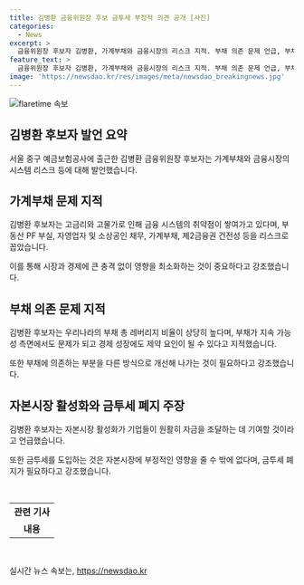 ```yaml
---
title: 김병환 금융위원장 후보 금투세 부정적 의견 공개 [사진]
categories:
  - News
excerpt: >
  금융위원장 후보자 김병환, 가계부채와 금융시장의 리스크 지적. 부채 의존 문제 언급, 부채에 대한 새로운 접근 필요성 강조. 금투세 폐지 주장 및 자본시장 활성화, 기업 자금 조달 다각화 필요성 강조. 5일 인사청문회 준비 사무실 출근, 취재진 질문에 응답. (총 151자)  
feature_text: >
  금융위원장 후보자 김병환, 가계부채와 금융시장의 리스크 지적. 부채 의존 문제 언급, 부채에 대한 새로운 접근 필요성 강조. 금투세 폐지 주장 및 자본시장 활성화, 기업 자금 조달 다각화 필요성 강조. 5일 인사청문회 준비 사무실 출근, 취재진 질문에 응답. (총 151자)  
image: 'https://newsdao.kr/res/images/meta/newsdao_breakingnews.jpg'
---
```


<p><img src="https://newsdao.kr/res/images/meta/newsdao_breakingnews.jpg" alt="flaretime 속보" /></p>

<h2 data-ke-size="size26">김병환 후보자 발언 요약</h2>

<p data-ke-size="size16">서울 중구 예금보험공사에 출근한 김병환 금융위원장 후보자는 가계부채와 금융시장의 시스템 리스크 등에 대해 발언했습니다.</p>

<h2 data-ke-size="size24">가계부채 문제 지적</h2>

<p data-ke-size="size16">김병환 후보자는 고금리와 고물가로 인해 금융 시스템의 취약점이 쌓여가고 있다며, 부동산 PF 부실, 자영업자 및 소상공인 채무, 가계부채, 제2금융권 건전성 등을 리스크로 꼽았습니다.</p>

<p data-ke-size="size16">이를 통해 시장과 경제에 큰 충격 없이 영향을 최소화하는 것이 중요하다고 강조했습니다.</p>

<h2 data-ke-size="size24">부채 의존 문제 지적</h2>

<p data-ke-size="size16">김병환 후보자는 우리나라의 부채 총 레버리지 비율이 상당히 높다며, 부채가 지속 가능성 측면에서도 문제가 되고 경제 성장에도 제약 요인이 될 수 있다고 지적했습니다.</p>

<p data-ke-size="size16">또한 부채에 의존하는 부분을 다른 방식으로 개선해 나가는 것이 필요하다고 강조했습니다.</p>

<h2 data-ke-size="size24">자본시장 활성화와 금투세 폐지 주장</h2>

<p data-ke-size="size16">김병환 후보자는 자본시장 활성화가 기업들이 원활히 자금을 조달하는 데 기여할 것이라고 언급했습니다.</p>

<p data-ke-size="size16">또한 금투세를 도입하는 것은 자본시장에 부정적인 영향을 줄 수 밖에 없다며, 금투세 폐지가 필요하다고 강조했습니다.</p>

<p data-ke-size="size16">&nbsp;</p>

<table>
    <tbody>
        <tr>
            <td style="text-align: center; height: 17px;"><b>관련 기사</b></td>
        </tr>
        <tr>
            <td style="text-align: center; height: 17px;"><b>내용</b></td>
        </tr>
    </tbody>
</table>

<p data-ke-size="size16">&nbsp;</p>
실시간 뉴스 속보는, <a href="https://newsdao.kr" rel="dofollow">https://newsdao.kr</a>


